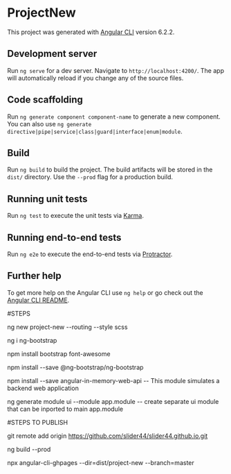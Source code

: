 # ProjectNew

This project was generated with [Angular CLI](https://github.com/angular/angular-cli) version 6.2.2.

## Development server

Run `ng serve` for a dev server. Navigate to `http://localhost:4200/`. The app will automatically reload if you change any of the source files.

## Code scaffolding

Run `ng generate component component-name` to generate a new component. You can also use `ng generate directive|pipe|service|class|guard|interface|enum|module`.

## Build

Run `ng build` to build the project. The build artifacts will be stored in the `dist/` directory. Use the `--prod` flag for a production build.

## Running unit tests

Run `ng test` to execute the unit tests via [Karma](https://karma-runner.github.io).

## Running end-to-end tests

Run `ng e2e` to execute the end-to-end tests via [Protractor](http://www.protractortest.org/).

## Further help

To get more help on the Angular CLI use `ng help` or go check out the [Angular CLI README](https://github.com/angular/angular-cli/blob/master/README.md).


#STEPS

ng new project-new --routing --style scss

ng i ng-bootstrap

npm install bootstrap font-awesome 

npm install --save @ng-bootstrap/ng-bootstrap

npm install --save angular-in-memory-web-api -- This module simulates a backend web application

ng generate module ui --module app.module -- create separate ui module that can be inported to main app.module


#STEPS TO PUBLISH


git remote add origin https://github.com/slider44/slider44.github.io.git

ng build --prod

npx angular-cli-ghpages --dir=dist/project-new --branch=master
